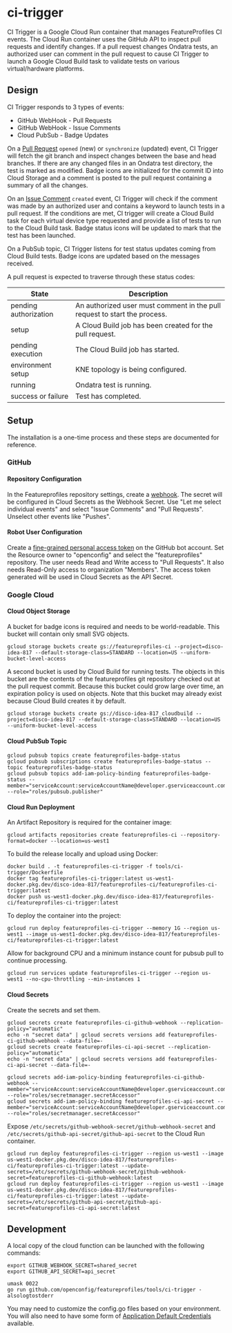 # ci-trigger

CI Trigger is a Google Cloud Run container that manages FeatureProfiles CI events.  The Cloud Run container uses the GitHub API to inspect pull requests and identify changes.  If a pull request changes Ondatra tests, an authorized user can comment in the pull request to cause CI Trigger to launch a Google Cloud Build task to validate tests on various virtual/hardware platforms.

## Design

CI Trigger responds to 3 types of events:

* GitHub WebHook - Pull Requests
* GitHub WebHook - Issue Comments
* Cloud PubSub - Badge Updates

On a [Pull Request](https://docs.github.com/en/actions/using-workflows/events-that-trigger-workflows#pull_request) `opened` (new) or `synchronize` (updated) event, CI Trigger will fetch the git branch and inspect changes between the base and head branches.  If there are any changed files in an Ondatra test directory, the test is marked as modified.  Badge icons are initialized for the commit ID into Cloud Storage and a comment is posted to the pull request containing a summary of all the changes.

On an [Issue Comment](https://docs.github.com/en/actions/using-workflows/events-that-trigger-workflows#issue_comment) `created` event, CI Trigger will check if the comment was made by an authorized user and contains a keyword to launch tests in a pull request.  If the conditions are met, CI trigger will create a Cloud Build task for each virtual device type requested and provide a list of tests to run to the Cloud Build task.  Badge status icons will be updated to mark that the test has been launched.

On a PubSub topic, CI Trigger listens for test status updates coming from Cloud Build tests.  Badge icons are updated based on the messages received.

A pull request is expected to traverse through these status codes:

| State | Description |
| - | - |
| pending authorization | An authorized user must comment in the pull request to start the process. |
| setup | A Cloud Build job has been created for the pull request. |
| pending execution | The Cloud Build job has started. |
| environment setup | KNE topology is being configured. |
| running | Ondatra test is running. |
| success or failure | Test has completed. |

## Setup

The installation is a one-time process and these steps are documented for reference.

### GitHub

#### Repository Configuration

In the Featureprofiles repository settings, create a [webhook](https://github.com/openconfig/featureprofiles/settings/hooks).  The secret will be configured in Cloud Secrets as the Webhook Secret.  Use "Let me select individual events" and select "Issue Comments" and "Pull Requests".  Unselect other events like "Pushes".

#### Robot User Configuration

Create a [fine-grained personal access token](https://github.com/settings/tokens?type=beta) on the GitHub bot account.  Set the Resource owner to "openconfig" and select the "featureprofiles" repository.  The user needs Read and Write access to "Pull Requests".  It also needs Read-Only access to organization "Members".  The access token generated will be used in Cloud Secrets as the API Secret.

### Google Cloud

#### Cloud Object Storage

A bucket for badge icons is required and needs to be world-readable.  This bucket will contain only small SVG objects.

```
gcloud storage buckets create gs://featureprofiles-ci --project=disco-idea-817 --default-storage-class=STANDARD --location=US --uniform-bucket-level-access
```

A second bucket is used by Cloud Build for running tests.  The objects in this bucket are the contents of the featureprofiles git repository checked out at the pull request commit.  Because this bucket could grow large over time, an expiration policy is used on objects.  Note that this bucket may already exist because Cloud Build creates it by default.

```
gcloud storage buckets create gs://disco-idea-817_cloudbuild --project=disco-idea-817 --default-storage-class=STANDARD --location=US --uniform-bucket-level-access
```

#### Cloud PubSub Topic

```
gcloud pubsub topics create featureprofiles-badge-status
gcloud pubsub subscriptions create featureprofiles-badge-status --topic featureprofiles-badge-status
gcloud pubsub topics add-iam-policy-binding featureprofiles-badge-status --member="serviceAccount:serviceAccountName@developer.gserviceaccount.com" --role="roles/pubsub.publisher"
```

#### Cloud Run Deployment

An Artifact Repository is required for the container image:

```
gcloud artifacts repositories create featureprofiles-ci --repository-format=docker --location=us-west1
```

To build the release locally and upload using Docker:

```
docker build . -t featureprofiles-ci-trigger -f tools/ci-trigger/Dockerfile
docker tag featureprofiles-ci-trigger:latest us-west1-docker.pkg.dev/disco-idea-817/featureprofiles-ci/featureprofiles-ci-trigger:latest
docker push us-west1-docker.pkg.dev/disco-idea-817/featureprofiles-ci/featureprofiles-ci-trigger:latest
```

To deploy the container into the project:

```
gcloud run deploy featureprofiles-ci-trigger --memory 1G --region us-west1 --image us-west1-docker.pkg.dev/disco-idea-817/featureprofiles-ci/featureprofiles-ci-trigger:latest
```

Allow for background CPU and a minimum instance count for pubsub pull to continue processing.

```
gcloud run services update featureprofiles-ci-trigger --region us-west1 --no-cpu-throttling --min-instances 1
```

#### Cloud Secrets

Create the secrets and set them.

```
gcloud secrets create featureprofiles-ci-github-webhook --replication-policy="automatic"
echo -n "secret data" | gcloud secrets versions add featureprofiles-ci-github-webhook --data-file=-
gcloud secrets create featureprofiles-ci-api-secret --replication-policy="automatic"
echo -n "secret data" | gcloud secrets versions add featureprofiles-ci-api-secret --data-file=-

gcloud secrets add-iam-policy-binding featureprofiles-ci-github-webhook --member="serviceAccount:serviceAccountName@developer.gserviceaccount.com" --role="roles/secretmanager.secretAccessor"
gcloud secrets add-iam-policy-binding featureprofiles-ci-api-secret --member="serviceAccount:serviceAccountName@developer.gserviceaccount.com" --role="roles/secretmanager.secretAccessor"
```

Expose `/etc/secrets/github-webhook-secret/github-webhook-secret` and `/etc/secrets/github-api-secret/github-api-secret` to the Cloud Run container.

```
gcloud run deploy featureprofiles-ci-trigger --region us-west1 --image us-west1-docker.pkg.dev/disco-idea-817/featureprofiles-ci/featureprofiles-ci-trigger:latest --update-secrets=/etc/secrets/github-webhook-secret/github-webhook-secret=featureprofiles-ci-github-webhook:latest
gcloud run deploy featureprofiles-ci-trigger --region us-west1 --image us-west1-docker.pkg.dev/disco-idea-817/featureprofiles-ci/featureprofiles-ci-trigger:latest --update-secrets=/etc/secrets/github-api-secret/github-api-secret=featureprofiles-ci-api-secret:latest
```

## Development

A local copy of the cloud function can be launched with the following commands:

```
export GITHUB_WEBHOOK_SECRET=shared_secret
export GITHUB_API_SECRET=api_secret

umask 0022
go run github.com/openconfig/featureprofiles/tools/ci-trigger -alsologtostderr
```

You may need to customize the config.go files based on your environment.  You will also need to have some form of [Application Default Credentials](https://cloud.google.com/docs/authentication/application-default-credentials) available.
